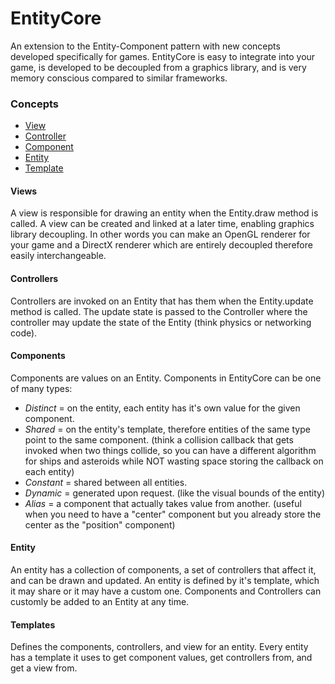 EntityCore
==========

An extension to the Entity-Component pattern with new concepts developed specifically for games. EntityCore is easy to integrate into your game, is developed to be decoupled from a graphics library, and is very memory conscious compared to similar frameworks.

### Concepts
* [View](#views-)
* [Controller](#controllers-)
* [Component](#components-)
* [Entity](#entity-)
* [Template](#templates-)

#### Views <a name=views/>

A view is responsible for drawing an entity when the Entity.draw method is called. A view can be created and linked at a later time, enabling graphics library decoupling. In other words you can make an OpenGL renderer for your game and a DirectX renderer which are entirely decoupled therefore easily interchangeable.

#### Controllers <a name=controllers/>

Controllers are invoked on an Entity that has them when the Entity.update method is called. The update state is passed to the Controller where the controller may update the state of the Entity (think physics or networking code).

#### Components  <a name=components/>

Components are values on an Entity. Components in EntityCore can be one of many types:  
* _Distinct_ = on the entity, each entity has it's own value for the given component.
* _Shared_ = on the entity's template, therefore entities of the same type point to the same component. (think a collision callback that gets invoked when two things collide, so you can have a different algorithm for ships and asteroids while NOT wasting space storing the callback on each entity)
* _Constant_ = shared between all entities.
* _Dynamic_ = generated upon request. (like the visual bounds of the entity)
* _Alias_ = a component that actually takes value from another. (useful when you need to have a "center" component but you already store the center as the "position" component)

#### Entity <a name=entity/>

An entity has a collection of components, a set of controllers that affect it, and can be drawn and updated. An entity is defined by it's template, which it may share or it may have a custom one. Components and Controllers can customly be added to an Entity at any time.

#### Templates <a name=templates/>

Defines the components, controllers, and view for an entity. Every entity has a template it uses to get component values, get controllers from, and get a view from.


